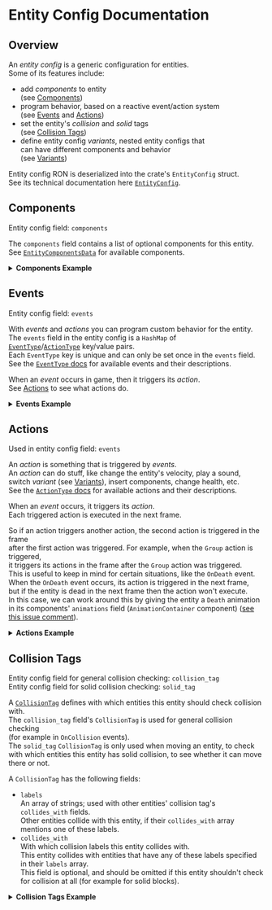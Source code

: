 # Entity Config Documentation
## Overview
An _entity config_ is a generic configuration for entities.  
Some of its features include:
- add _components_ to entity  
  (see [Components])
- program behavior, based on a reactive event/action system  
  (see [Events] and [Actions])
- set the entity's _collision_ and _solid_ tags  
  (see [Collision Tags])
- define entity config _variants_, nested entity configs that  
  can have different components and behavior  
  (see [Variants])

Entity config RON is deserialized into the crate's `EntityConfig` struct.  
See its technical documentation here [`EntityConfig`][docs-EntityConfig].

## Components
Entity config field: `components`

The `components` field contains a list of optional components for this entity.  
See [`EntityComponentsData`][docs-EntityComponentsData] for available components.  

<details>
<summary>
    <strong>Components Example</strong>
</summary>

```ron
(
    components: (
        // See the `Size` component's docs for which fields are required.
        // https://noah2610.github.io/deathfloor/deathfloor/components/prelude/struct.Size.html
        size: (
            w: 16.0,
            h: 24.0,
        ),
        // https://noah2610.github.io/deathfloor/deathfloor/components/prelude/struct.Gravity.html
        gravity: (
            y: -900.0,
        ),
    ),
)
```

Any fields whose value is wrapped with `Option` (in their docs) can be omitted.  
For most components, their docs page shows which fields it needs,  
but for some the way they are configured looks completely different from the docs,  
and there's no easy way to figure out when that is the case from the docs.  
For this I should work on manual documentation for every entity config components.
</details>

## Events
Entity config field: `events`

With _events_ and _actions_ you can program custom behavior for the entity.  
The `events` field in the entity config is a `HashMap` of  
[`EventType`][docs-EventType]/[`ActionType`][docs-ActionType] key/value pairs.  
Each `EventType` key is unique and can only be set once in the `events` field.  
See the [`EventType` docs][docs-EventType] for available events and their descriptions.

When an _event_ occurs in game, then it triggers its _action_.  
See [Actions] to see what actions do.

<details>
<summary>
    <strong>Events Example</strong>
</summary>

```ron
(
    events: { // The `{}` brackets denote a `HashMap`.
    //  EventType                    ActionType
    //  vvvvvvvvvvvvvvvvvvvvvvvvvvv  vvvvvvvvvvvvvvvvvvvvvvvvvvvvv
        OnSpawn:                     Echo("Entity just spawned!"),
        OnCollision(IsTag("Enemy")): Echo("Collision with Enemy!"),
    },
)
```
</details>

## Actions
Used in entity config field: `events`

An _action_ is something that is triggered by _events_.  
An _action_ can do stuff, like change the entity's velocity, play a sound,  
switch _variant_ (see [Variants]), insert components, change health, etc.  
See the [`ActionType` docs][docs-ActionType] for available actions and their descriptions.

When an _event_ occurs, it triggers its _action_.  
Each triggered action is executed in the next frame.  

So if an action triggers another action, the second action is triggered in the frame  
after the first action was triggered. For example, when the `Group` action is triggered,  
it triggers its actions in the frame after the `Group` action was triggered.  
This is useful to keep in mind for certain situations, like the `OnDeath` event.  
When the `OnDeath` event occurs, its action is triggered in the next frame,  
but if the entity is dead in the next frame then the action won't execute.  
In this case, we can work around this by giving the entity a `Death` animation  
in its components' `animations` field (`AnimationContainer` component) ([see this issue comment](https://github.com/Noah2610/deathfloor/issues/56#issuecomment-678921295)).

<details>
<summary>
    <strong>Actions Example</strong>
</summary>

```ron
(
    events: (
        //       Group ActionType
        //       vvvvv
        OnSpawn: Group([
            // Everything in this array is an `ActionType`
            Echo("Just spawned! Gonna do a lil jump!"),
            MoveAction(Jump( y: 150.0 )),
        ]),
        OnCollision(IsTag("Enemy")): Group([
            Echo("Touching an Enemy, gonna take some damage now!"),
            HealthAction(Lose(1)),
        ]),
    ),
)
```
</details>

## Collision Tags
Entity config field for general collision checking: `collision_tag`  
Entity config field for solid collision checking: `solid_tag`

A [`CollisionTag`][docs-CollisionTag] defines with which entities this entity should check collision with.  
The `collision_tag` field's `CollisionTag` is used for general collision checking  
(for example in `OnCollision` events).  
The `solid_tag` `CollisionTag` is only used when moving an entity, to check  
with which entities this entity has solid collision, to see whether it can move there or not.

A `CollisionTag` has the following fields:
- `labels`  
  An array of strings; used with other entities' collision tag's `collides_with` fields.  
  Other entities collide with this entity, if their `collides_with` array mentions one of these labels.
- `collides_with`  
  With which collision labels this entity collides with.  
  This entity collides with entities that have any of these labels specified in their `labels` array.  
  This field is optional, and should be omitted if this entity shouldn't check for collision at all (for example for solid blocks).

<details>
<summary>
    <strong>Collision Tags Example</strong>
</summary>

Some collision rules derived from the below configs:
- The player has solid collision with solid blocks.
- The player checks for collisions with solid blocks, and enemies,  
  so we can check for collisions with these entities with `OnCollision` events.
- The solid block has no solid collisions, because solid blocks don't move.  
  So theoretically if we would move solid blocks, they could pass through everything.
- The solid block generates no collision events at all, because its  
  `collision_tag`'s `collides_with` field is omitted.

#### Player collision tag config example
```ron
(
    collision_tag: (
        labels:        ["Player"],
        collides_with: ["Solid", "Enemy"],
    ),

    solid_tag: (
        labels:        ["Player"],
        collides_with: ["Solid"],
    ),
)
```

#### Solid block collision tag config example
```ron
(
    collision_tag: (
        labels: ["Solid"],
        // Omit field `collides_with`, because solid blocks
        // shouldn't check for collision with anything.
    ),

    solid_tag: (
        labels: ["Solid"],
        // Omit field `collides_with`, because solid blocks don't move and
        // therefor shouldn't check for collisions with other solid entities.
    ),
)
```
</details>

[Components]:     #components
[Events]:         #events
[Actions]:        #actions
[Collision Tags]: #collision-tags
[Variants]:       #variants

[docs-EntityConfig]:         https://noah2610.github.io/deathfloor/deathfloor/settings/entity_config/struct.EntityConfig.html
[docs-EntityComponentsData]: https://noah2610.github.io/deathfloor/deathfloor/settings/entity_config/struct.EntityComponentsData.html
[docs-EventType]:            https://noah2610.github.io/deathfloor/deathfloor/components/events_register/event_type/enum.EventType.html
[docs-ActionType]:           https://noah2610.github.io/deathfloor/deathfloor/components/events_register/actions/enum.ActionType.html
[docs-CollisionTag]:         https://noah2610.github.io/deathfloor/deathfloor/collision_tag/collision_tag/struct.CollisionTag.html
